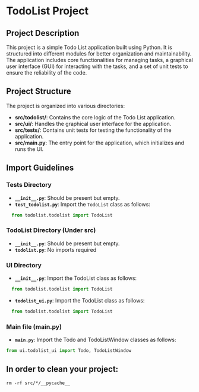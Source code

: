 # TodoList Project

## Project Description

This project is a simple Todo List application built using Python. It is structured into different modules for better organization and maintainability. The application includes core functionalities for managing tasks, a graphical user interface (GUI) for interacting with the tasks, and a set of unit tests to ensure the reliability of the code.

## Project Structure

The project is organized into various directories:

- **src/todolist/**: Contains the core logic of the Todo List application.
- **src/ui/**: Handles the graphical user interface for the application.
- **src/tests/**: Contains unit tests for testing the functionality of the application.
- **src/main.py**: The entry point for the application, which initializes and runs the UI.

## Import Guidelines

### Tests Directory

- **`__init__.py`**: Should be present but empty.
- **`test_todolist.py`**: Import the `TodoList` class as follows:

```python
  from todolist.todolist import TodoList
```

### TodoList Directory (Under src)
- **`__init__.py`**: Should be present but empty.
- **`todolist.py`**: No imports required

### UI Directory
- **`__init__.py`**: Import the TodoList class as follows:
```python
  from todolist.todolist import TodoList
```
- **`todolist_ui.py`**: Import the TodoList class as follows:

```python
  from todolist.todolist import TodoList
```

### Main file (main.py)
- **`main.py`**: Import the Todo and TodoListWindow classes as follows:

```python
from ui.todolist_ui import Todo, TodoListWindow
```

## In order to clean your project: 

```
rm -rf src/*/__pycache__
```